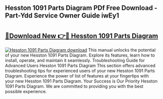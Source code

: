 ## Hesston 1091 Parts Diagram PDf Free Download - Part-Ydd Service Owner Guide iwEy1

# <h2><a href="http://dfpr6iw.blite.top/?on=Hesston+1091+Parts+Diagram">🔗Download New 👉🔴 Hesston 1091 Parts Diagram</a></h2>

[![Hesston 1091 Parts Diagram download](https://i.imgur.com/lujVjoI.png)](http://dfpr6iw.blite.top/?on=Hesston+1091+Parts+Diagram)
This manual unlocks the potential of your new Hesston 1091 Parts Diagram. Explore its features, learn how to install, operate, and maintain it seamlessly. Troubleshooting Guide for Advanced Users Hesston 1091 Parts Diagram This section offers advanced troubleshooting tips for experienced users of your new Hesston 1091 Parts Diagram. Experience the power of list of features at your fingertips with your new Hesston 1091 Parts Diagram. Your Success is Our Priority Hesston 1091 Parts Diagram. We are committed to providing you with the best possible experience.
